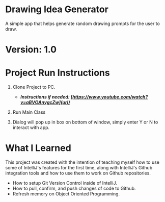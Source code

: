 # Drawing Idea Generator
A simple app that helps generate random drawing prompts for the user to draw.

# Version: 1.0

# Project Run Instructions
1. Clone Project to PC.
   - ***Instructions if needed: [https://www.youtube.com/watch?v=aBVOAnygcZw](url)***

2. Run Main Class

3. Dialog will pop up in box on bottom of window, simply enter Y or N to interact with app.

# What I Learned

This project was created with the intention of teaching myself how to use some of IntelliJ's features
for the first time, along with IntelliJ's Github integration tools and how to use them to work on Github repositories.

- How to setup Git Version Control inside of IntelliJ.
- How to pull, confirm, and push changes of code to Github.
- Refresh memory on Object Oriented Programming.
